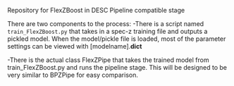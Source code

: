 Repository for FlexZBoost in DESC Pipeline compatible stage

There are two components to the process:
-There is a script named `train_FlexZBoost.py` that takes in a spec-z training file and outputs a pickled model.  When the model/pickle file is loaded, most of the parameter settings can be viewed with [modelname].__dict__

-There is the actual class FlexZPipe that takes the trained model from train_FlexZBoost.py and runs the pipeline stage.  This will be designed to be very similar to BPZPipe for easy comparison.